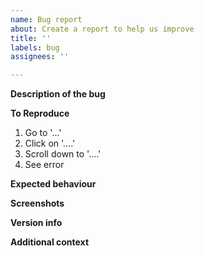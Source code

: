 ```yaml
---
name: Bug report
about: Create a report to help us improve
title: ''
labels: bug
assignees: ''

---
```


**Description of the bug**
<!-- A clear and concise description of what the bug is. -->

**To Reproduce**
<!-- Clear and concise steps to reproduce the behaviour. -->
1. Go to '...'
2. Click on '....'
3. Scroll down to '....'
4. See error

**Expected behaviour**
<!-- A clear and concise description of what you expected to happen. -->

**Screenshots**
<!-- If applicable, add screenshots to help explain your problem. -->

**Version info**
<!-- All info on the page System -> Status -> About -->
<!-- On top of that, also your OS and browser -->

**Additional context**
<!-- Add any other context about the problem here. -->